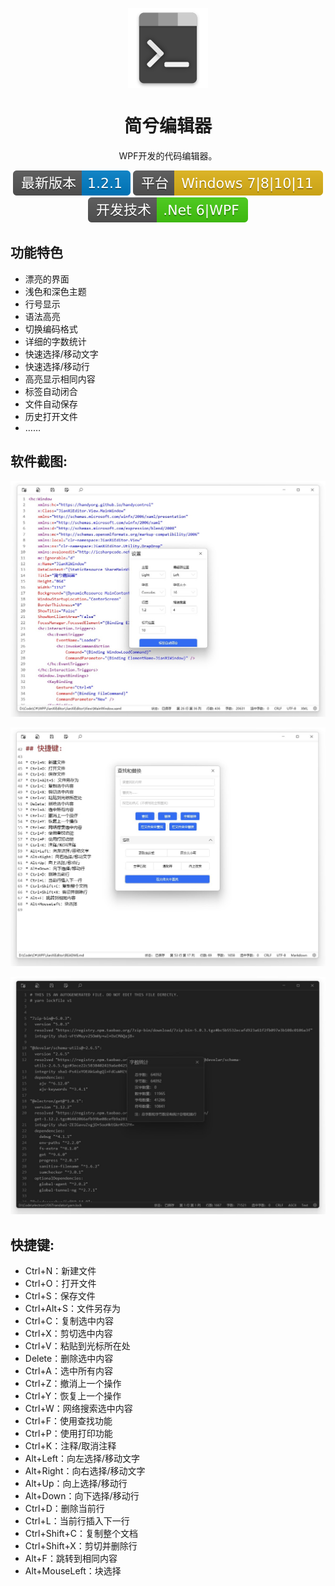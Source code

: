 <p align="center">
  <img width="128" align="center" src="Images/logo.png">
</p>
<h1 align="center">
  简兮编辑器
</h1>
<p align="center">
  WPF开发的代码编辑器。
</p>
<p align="center">
  <a style="text-decoration:none">
    <img src="Images/releases.svg" alt="Releases" />
  </a>
  <a style="text-decoration:none">
    <img src="Images/platform.svg" alt="Platform" />
  </a>
  <a style="text-decoration:none">
    <img src="Images/technology.svg" alt="Technology" />
  </a>
</p>


## 功能特色
* 漂亮的界面
* 浅色和深色主题
* 行号显示
* 语法高亮
* 切换编码格式
* 详细的字数统计
* 快速选择/移动文字
* 快速选择/移动行
* 高亮显示相同内容
* 标签自动闭合
* 文件自动保存
* 历史打开文件
* ……

## 软件截图:

![01](Images/01.jpg)

![02](Images/02.jpg)

![03](Images/03.jpg)

## 快捷键:

* Ctrl+N：新建文件
* Ctrl+O：打开文件
* Ctrl+S：保存文件
* Ctrl+Alt+S：文件另存为
* Ctrl+C：复制选中内容
* Ctrl+X：剪切选中内容
* Ctrl+V：粘贴到光标所在处
* Delete：删除选中内容
* Ctrl+A：选中所有内容
* Ctrl+Z：撤消上一个操作
* Ctrl+Y：恢复上一个操作
* Ctrl+W：网络搜索选中内容
* Ctrl+F：使用查找功能
* Ctrl+P：使用打印功能
* Ctrl+K：注释/取消注释
* Alt+Left：向左选择/移动文字 
* Alt+Right：向右选择/移动文字
* Alt+Up：向上选择/移动行
* Alt+Down：向下选择/移动行
* Ctrl+D：删除当前行
* Ctrl+L：当前行插入下一行
* Ctrl+Shift+C：复制整个文档
* Ctrl+Shift+X：剪切并删除行
* Alt+F：跳转到相同内容
* Alt+MouseLeft：块选择
